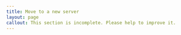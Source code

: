 ```yaml
---
title: Move to a new server
layout: page
callout: This section is incomplete. Please help to improve it.
---
```


